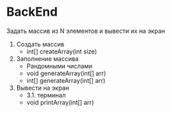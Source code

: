 # BackEnd
Задать массив из N элементов и вывести их на экран
1. Создать массив
   + int[] createArray(int size)
2. Заполнение массива
   + Рандомными числами
   + void generateArray(int[] arr)
   + int[] generateArray(int[] arr)
3. Вывести на экран
   + 3.1. терминал
   + void printArray(int[] arr)